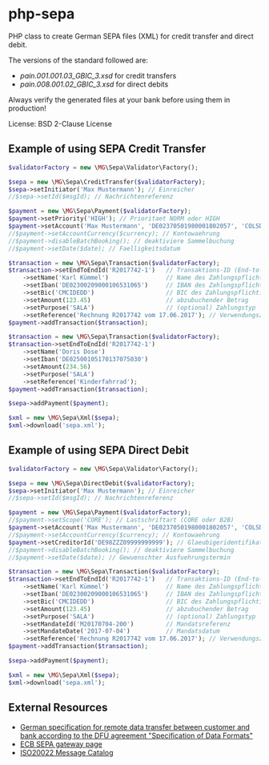 # php-sepa
PHP class to create German SEPA files (XML) for credit transfer and direct debit.

The versions of the standard followed are:
* _pain.001.001.03_GBIC_3.xsd_ for credit transfers
* _pain.008.001.02_GBIC_3.xsd_ for direct debits

Always verify the generated files at your bank before using them in production!

License: BSD 2-Clause License

## Example of using SEPA Credit Transfer

```php
$validatorFactory = new \MG\Sepa\Validator\Factory();

$sepa = new \MG\Sepa\CreditTransfer($validatorFactory);
$sepa->setInitiator('Max Mustermann'); // Einreicher
//$sepa->setId($msgId); // Nachrichtenreferenz

$payment = new \MG\Sepa\Payment($validatorFactory);
$payment->setPriority('HIGH'); // Prioritaet NORM oder HIGH
$payment->setAccount('Max Mustermann', 'DE02370501980001802057', 'COLSDE33'); // Auftraggaber
//$payment->setAccountCurrency($currency); // Kontowaehrung
//$payment->disableBatchBooking(); // deaktiviere Sammelbuchung
//$payment->setDate($date); // Faelligkeitsdatum

$transaction = new \MG\Sepa\Transaction($validatorFactory);
$transaction->setEndToEndId('R2017742-1')   // Transaktions-ID (End-to-End)
    ->setName('Karl Kümmel')                // Name des Zahlungspflichtigen
    ->setIban('DE02300209000106531065')     // IBAN des Zahlungspflichtigen
    ->setBic('CMCIDEDD')                    // BIC des Zahlungspflichtigen
    ->setAmount(123.45)                     // abzubuchender Betrag
    ->setPurpose('SALA')                    // (optional) Zahlungstyp
    ->setReference('Rechnung R2017742 vom 17.06.2017'); // Verwendungszweck (eine Zeile, max. 140 Zeichen))
$payment->addTransaction($transaction);

$transaction = new \MG\Sepa\Transaction($validatorFactory);
$transaction->setEndToEndId('R2017742-1')
    ->setName('Doris Dose')
    ->setIban('DE02500105170137075030')
    ->setAmount(234.56)
    ->setPurpose('SALA')
    ->setReference('Kinderfahrrad');
$payment->addTransaction($transaction);

$sepa->addPayment($payment);

$xml = new \MG\Sepa\Xml($sepa);
$xml->download('sepa.xml');
```

## Example of using SEPA Direct Debit

```php
$validatorFactory = new \MG\Sepa\Validator\Factory();

$sepa = new \MG\Sepa\DirectDebit($validatorFactory);
$sepa->setInitiator('Max Mustermann'); // Einreicher
//$sepa->setId($msgId); // Nachrichtenreferenz

$payment = new \MG\Sepa\Payment($validatorFactory);
//$payment->setScope('CORE'); // Lastschriftart (CORE oder B2B)
$payment->setAccount('Max Mustermann', 'DE02370501980001802057', 'COLSDE33'); // Auftraggaber
//$payment->setAccountCurrency($currency); // Kontowaehrung
$payment->setCreditorId('DE98ZZZ09999999999'); // Glaeubigeridentifikationsnummer
//$payment->disableBatchBooking(); // deaktiviere Sammelbuchung
//$payment->setDate($date); // Gewuenschter Ausfuehrungstermin

$transaction = new \MG\Sepa\Transaction($validatorFactory);
$transaction->setEndToEndId('R2017742-1')   // Transaktions-ID (End-to-End)
    ->setName('Karl Kümmel')                // Name des Zahlungspflichtigen
    ->setIban('DE02300209000106531065')     // IBAN des Zahlungspflichtigen
    ->setBic('CMCIDEDD')                    // BIC des Zahlungspflichtigen
    ->setAmount(123.45)                     // abzubuchender Betrag
    ->setPurpose('SALA')                    // (optional) Zahlungstyp
    ->setMandateId('M20170704-200')         // Mandatsreferenz
    ->setMandateDate('2017-07-04')          // Mandatsdatum
    ->setReference('Rechnung R2017742 vom 17.06.2017'); // Verwendungszweck (eine Zeile, max. 140 Zeichen))
$payment->addTransaction($transaction);

$sepa->addPayment($payment);

$xml = new \MG\Sepa\Xml($sepa);
$xml->download('sepa.xml');
```

## External Resources

* [German specification for remote data transfer between customer and bank according to the DFÜ agreement "Specification of Data Formats"](https://www.ebics.de/de/datenformate)
* [ECB SEPA gateway page](https://www.ecb.europa.eu/paym/integration/retail/sepa/html/index.en.html)
* [ISO20022 Message Catalog](https://www.iso20022.org/full_catalogue.page)
